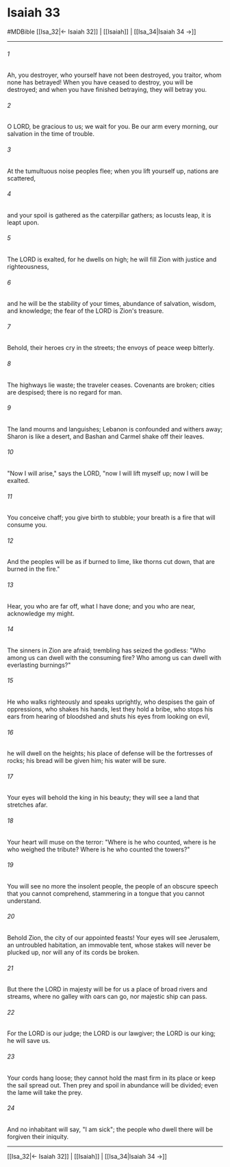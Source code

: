 # Isaiah 33
#MDBible
[[Isa_32|← Isaiah 32]] | [[Isaiah]] | [[Isa_34|Isaiah 34 →]]

***

###### 1 

Ah, you destroyer, who yourself have not been destroyed, you traitor, whom none has betrayed! When you have ceased to destroy, you will be destroyed; and when you have finished betraying, they will betray you. 

###### 2 

O LORD, be gracious to us; we wait for you. Be our arm every morning, our salvation in the time of trouble. 

###### 3 

At the tumultuous noise peoples flee; when you lift yourself up, nations are scattered, 

###### 4 

and your spoil is gathered as the caterpillar gathers; as locusts leap, it is leapt upon. 

###### 5 

The LORD is exalted, for he dwells on high; he will fill Zion with justice and righteousness, 

###### 6 

and he will be the stability of your times, abundance of salvation, wisdom, and knowledge; the fear of the LORD is Zion's treasure. 

###### 7 

Behold, their heroes cry in the streets; the envoys of peace weep bitterly. 

###### 8 

The highways lie waste; the traveler ceases. Covenants are broken; cities are despised; there is no regard for man. 

###### 9 

The land mourns and languishes; Lebanon is confounded and withers away; Sharon is like a desert, and Bashan and Carmel shake off their leaves. 

###### 10 

"Now I will arise," says the LORD, "now I will lift myself up; now I will be exalted. 

###### 11 

You conceive chaff; you give birth to stubble; your breath is a fire that will consume you. 

###### 12 

And the peoples will be as if burned to lime, like thorns cut down, that are burned in the fire." 

###### 13 

Hear, you who are far off, what I have done; and you who are near, acknowledge my might. 

###### 14 

The sinners in Zion are afraid; trembling has seized the godless: "Who among us can dwell with the consuming fire? Who among us can dwell with everlasting burnings?" 

###### 15 

He who walks righteously and speaks uprightly, who despises the gain of oppressions, who shakes his hands, lest they hold a bribe, who stops his ears from hearing of bloodshed and shuts his eyes from looking on evil, 

###### 16 

he will dwell on the heights; his place of defense will be the fortresses of rocks; his bread will be given him; his water will be sure. 

###### 17 

Your eyes will behold the king in his beauty; they will see a land that stretches afar. 

###### 18 

Your heart will muse on the terror: "Where is he who counted, where is he who weighed the tribute? Where is he who counted the towers?" 

###### 19 

You will see no more the insolent people, the people of an obscure speech that you cannot comprehend, stammering in a tongue that you cannot understand. 

###### 20 

Behold Zion, the city of our appointed feasts! Your eyes will see Jerusalem, an untroubled habitation, an immovable tent, whose stakes will never be plucked up, nor will any of its cords be broken. 

###### 21 

But there the LORD in majesty will be for us a place of broad rivers and streams, where no galley with oars can go, nor majestic ship can pass. 

###### 22 

For the LORD is our judge; the LORD is our lawgiver; the LORD is our king; he will save us. 

###### 23 

Your cords hang loose; they cannot hold the mast firm in its place or keep the sail spread out. Then prey and spoil in abundance will be divided; even the lame will take the prey. 

###### 24 

And no inhabitant will say, "I am sick"; the people who dwell there will be forgiven their iniquity. 

***

[[Isa_32|← Isaiah 32]] | [[Isaiah]] | [[Isa_34|Isaiah 34 →]]
